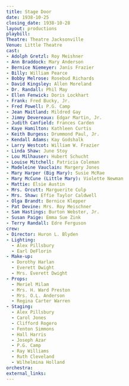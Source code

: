 ```yaml
---
title: Stage Door
date: 1938-10-25
closing_date: 1938-10-28
layout: productions
playbill:
Theatre: Theatre Jacksonville
Venue: Little Theatre
cast:
- Adolph Gretzl: Roy Meishner
- Ann Braddock: Mary Anderson
- Bernice Niemeyer: Janis Frazier
- Billy: William Pearce
- Bobby Melrose: Rosebud Richards
- David Kingsley: Allen Moreland
- Dr. Randall: Phil May
- Ellen Fenwick: Doris Lockhart
- Frank: Fred Bucky, Jr.
- Fred Powell: P.G. Camp
- Jean Maitland: Mildred Gay
- Jimmy Devereaux: Edgar Martin, Jr.
- Judith Canfield: Frances Carden
- Kaye Hamilton: Kathleen Curtis
- Keith Burgess: Drummond Paul, Jr.
- Kendall Adams: Kay Godshalk
- Larry Westcot: William W. Frazier
- Linda Shaw: June Stoy
- Lou Milhauser: Hubert Schucht
- Louise Mitchell: Patricia Coleman
- Madeleine Vauclain: Margery Jones
- Mary Harper (Big Mary): Susie McRae
- Mary McCune (Little Mary): Violette Newman
- Mattie: Elsie Austin
- Mrs. Orcutt: Marguerite Culp
- Mrs. Shaw: Effie Taylor Caldwell
- Olga Brandt: Bernice Klepper
- Pat Devine: Mrs. Roy Meischner
- Sam Hastings: Burton Webster, Jr.
- Susan Paige: Emma Sue Zink
- Terry Randall: Edre Ferguson
crew:
- Director: Huron L. Blyden
- Lighting:
  - Alex Pillsbury
  - Earl DeFlorin
- Make-up:
  - Dorothy Harlan
  - Everett Dwight
  - Mrs. Everett Dwight
- Props:
  - Meriel Milam
  - Mrs. H. Ward Preston
  - Mrs. O.L. Anderson
  - Regina Carter Warren
- Staging:
  - Alex Pillsbury
  - Carol Jones
  - Clifford Rogero
  - Fenton Simmons
  - Hall Harris
  - Joseph Azar
  - P.G. Camp
  - Ray Williams
  - Ruth Cleveland
  - Wilhelmina Holland
orchestra:
external_links:
---
```


